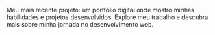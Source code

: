 Meu mais recente projeto: um portfólio digital onde mostro minhas habilidades e projetos desenvolvidos. Explore meu trabalho e descubra mais sobre minha jornada no desenvolvimento web.
